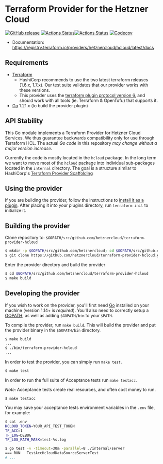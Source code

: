 # Terraform Provider for the Hetzner Cloud

[![GitHub release](https://img.shields.io/github/tag/hetznercloud/terraform-provider-hcloud.svg?label=release)](https://github.com/hetznercloud/terraform-provider-hcloud/releases/latest) [![Actions Status](https://github.com/hetznercloud/terraform-provider-hcloud/workflows/test/badge.svg)](https://github.com/hetznercloud/terraform-provider-hcloud/actions)[![Actions Status](https://github.com/hetznercloud/terraform-provider-hcloud/workflows/release/badge.svg)](https://github.com/hetznercloud/terraform-provider-hcloud/actions)
[![Codecov](https://codecov.io/gh/hetznercloud/terraform-provider-hcloud/graph/badge.svg?token=og7OhpoV5W)](https://codecov.io/gh/hetznercloud/terraform-provider-hcloud/tree/main)

- Documentation: https://registry.terraform.io/providers/hetznercloud/hcloud/latest/docs

## Requirements

- [Terraform](https://developer.hashicorp.com/terraform/downloads)
  - HashiCorp recommends to use the two latest terraform releases (1.6.x, 1.7.x). Our test suite validates that our provider works with these versions.
  - This provider uses the [terraform plugin protocol version 6](https://developer.hashicorp.com/terraform/plugin/terraform-plugin-protocol#protocol-version-6), and should work with all tools (ie. Terraform & OpenTofu) that supports it.
- [Go](https://go.dev/doc/install) 1.21.x (to build the provider plugin)

## API Stability

This Go module implements a Terraform Provider for Hetzner Cloud
Services. We thus guarantee backwards compatibility only for use through
Terraform HCL. The actual _Go code_ in this repository _may change
without a major version increase_.

Currently the code is mostly located in the `hcloud` package. In the
long term we want to move most of the `hcloud` package into individual
sub-packages located in the `internal` directory. The goal is a
structure similar to HashiCorp's [Terraform Provider
Scaffolding](https://github.com/hashicorp/terraform-provider-scaffolding)

## Using the provider

If you are building the provider, follow the instructions to [install it as a plugin](https://www.terraform.io/docs/plugins/basics.html#installing-a-plugin). After placing it into your plugins directory, run `terraform init` to initialize it.

## Building the provider

Clone repository to: `$GOPATH/src/github.com/hetznercloud/terraform-provider-hcloud`

```sh
$ mkdir -p $GOPATH/src/github.com/hetznercloud; cd $GOPATH/src/github.com/hetznercloud
$ git clone https://github.com/hetznercloud/terraform-provider-hcloud.git
```

Enter the provider directory and build the provider

```sh
$ cd $GOPATH/src/github.com/hetznercloud/terraform-provider-hcloud
$ make build
```

## Developing the provider

If you wish to work on the provider, you'll first need [Go](http://www.golang.org) installed on your machine (version 1.14+ is _required_). You'll also need to correctly setup a [GOPATH](http://golang.org/doc/code.html#GOPATH), as well as adding `$GOPATH/bin` to your `$PATH`.

To compile the provider, run `make build`. This will build the provider and put the provider binary in the `$GOPATH/bin` directory.

```sh
$ make build
...
$ ./bin/terraform-provider-hcloud
...
```

In order to test the provider, you can simply run `make test`.

```sh
$ make test
```

In order to run the full suite of Acceptance tests run `make testacc`.

_Note:_ Acceptance tests create real resources, and often cost money to run.

```
$ make testacc
```

You may save your acceptance tests environment variables in the `.env` file, for example:

```sh
$ cat .env
HCLOUD_TOKEN=YOUR_API_TEST_TOKEN
TF_ACC=1
TF_LOG=DEBUG
TF_LOG_PATH_MASK=test-%s.log

$ go test -v -timeout=30m -parallel=8 ./internal/server
=== RUN   TestAccHcloudDataSourceServerTest
# ...
```
